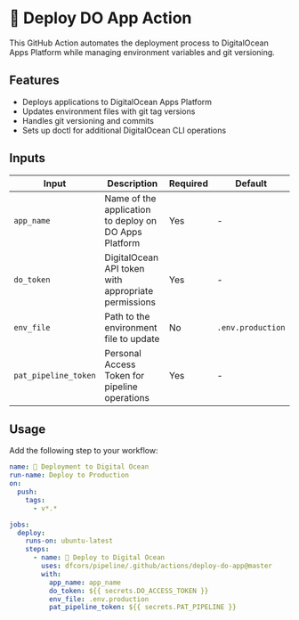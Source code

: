 # 🚀 Deploy DO App Action

This GitHub Action automates the deployment process to DigitalOcean Apps Platform while managing environment variables and git versioning.

## Features

- Deploys applications to DigitalOcean Apps Platform
- Updates environment files with git tag versions
- Handles git versioning and commits
- Sets up doctl for additional DigitalOcean CLI operations

## Inputs

| Input | Description | Required | Default |
|-------|-------------|----|---------|
| `app_name` | Name of the application to deploy on DO Apps Platform | Yes | - |
| `do_token` | DigitalOcean API token with appropriate permissions | Yes | - |
| `env_file` | Path to the environment file to update | No | `.env.production` |
| `pat_pipeline_token` | Personal Access Token for pipeline operations | Yes | - |

## Usage

Add the following step to your workflow:

```yaml
name: 🚀 Deployment to Digital Ocean
run-name: Deploy to Production
on:
  push:
    tags:
      - v*.*

jobs:
  deploy:
    runs-on: ubuntu-latest
    steps:
      - name: 🚀 Deploy to Digital Ocean
        uses: dfcors/pipeline/.github/actions/deploy-do-app@master
        with:
          app_name: app_name 
          do_token: ${{ secrets.DO_ACCESS_TOKEN }}
          env_file: .env.production
          pat_pipeline_token: ${{ secrets.PAT_PIPELINE }}
```